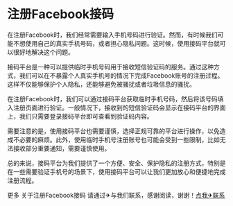 # 注册Facebook接码

在注册Facebook时，我们经常需要输入手机号码进行验证。然而，有时候我们可能不想使用自己的真实手机号码，或者担心隐私问题。这时候，使用接码平台就可以很好地解决这个问题。

接码平台是一种可以提供临时手机号码用于接收短信验证码的服务。通过这种方式，我们可以在不暴露个人真实手机号的情况下完成Facebook账号的注册过程。这样不仅能够保护个人隐私，还能够避免被骚扰或者垃圾信息的骚扰。

在注册Facebook时，我们可以通过接码平台获取临时手机号码，然后将该号码填入注册页面进行验证。一般情况下，接收到的短信验证码会显示在接码平台的界面上，我们只需要登录接码平台即可查看到验证码内容。

需要注意的是，使用接码平台也需要谨慎，选择正规可靠的平台进行操作，以免造成不必要的麻烦。此外，使用临时手机号注册账号也可能会受到一些限制，比如无法接收部分重要通知，需要谨慎使用。

总的来说，接码平台为我们提供了一个方便、安全、保护隐私的注册方式，特别是在一些需要验证手机号的场景下，使用接码平台可以让我们更加放心和便捷地完成注册流程。

更多 关于注册Facebook接码 请通过✈与我们联系，感谢阅读，谢谢！[点我✈联系](https://ss.k02.cc)